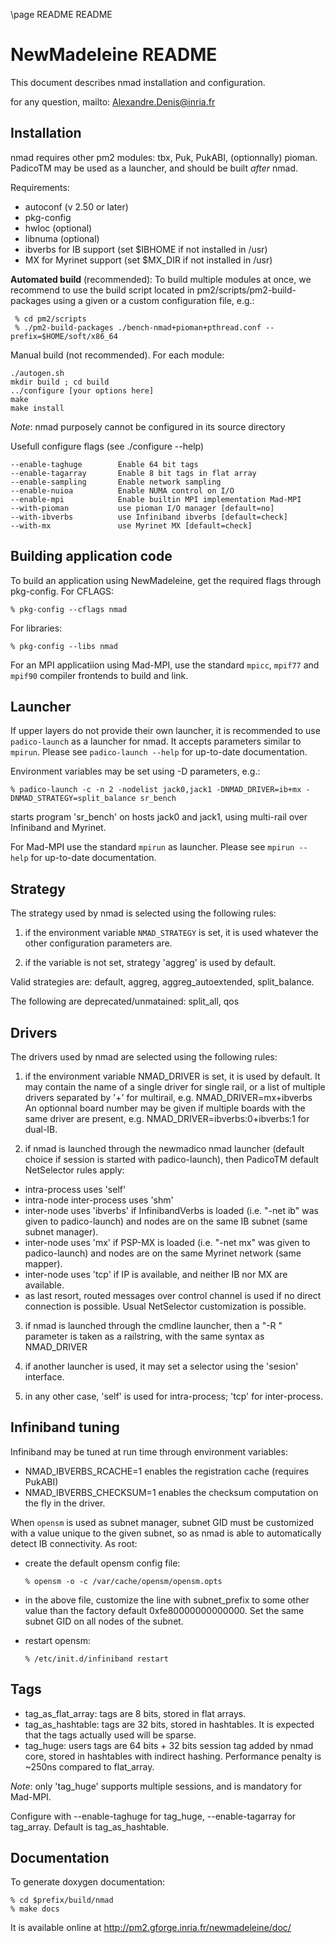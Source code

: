 \page README README

NewMadeleine README
===================

This document describes nmad installation and configuration.

for any question, mailto: Alexandre.Denis@inria.fr

Installation
------------

nmad requires other pm2 modules: tbx, Puk, PukABI, (optionnally) pioman.
PadicoTM may be used as a launcher, and should be built *after* nmad.

Requirements:
  - autoconf (v 2.50 or later)
  - pkg-config
  - hwloc (optional)
  - libnuma (optional)
  - ibverbs for IB support (set $IBHOME if not installed in /usr)
  - MX for Myrinet support (set $MX_DIR if not installed in /usr)

**Automated build** (recommended):
To build multiple modules at once, we recommend to use the build script
located in pm2/scripts/pm2-build-packages using a given or a custom
configuration file, e.g.:

     % cd pm2/scripts
     % ./pm2-build-packages ./bench-nmad+pioman+pthread.conf --prefix=$HOME/soft/x86_64


Manual build (not recommended). For each module:

    ./autogen.sh
    mkdir build ; cd build
    ../configure [your options here]
    make
    make install

*Note*: nmad purposely cannot be configured in its source directory

Usefull configure flags (see ./configure --help)

    --enable-taghuge        Enable 64 bit tags
    --enable-tagarray       Enable 8 bit tags in flat array
    --enable-sampling       Enable network sampling
    --enable-nuioa          Enable NUMA control on I/O
    --enable-mpi            Enable builtin MPI implementation Mad-MPI
    --with-pioman           use pioman I/O manager [default=no]
    --with-ibverbs          use Infiniband ibverbs [default=check]
    --with-mx               use Myrinet MX [default=check]


Building application code
-------------------------

To build an application using NewMadeleine, get the required flags
through pkg-config. For CFLAGS:

    % pkg-config --cflags nmad

For libraries:

    % pkg-config --libs nmad

For an MPI applicatiion using Mad-MPI, use the standard `mpicc`,
`mpif77` and `mpif90` compiler frontends to build and link.


Launcher
--------

If upper layers do not provide their own launcher, it is recommended
to use `padico-launch` as a launcher for nmad. It accepts parameters
similar to `mpirun`. Please see `padico-launch --help` for up-to-date
documentation.

Environment variables may be set using -D parameters, e.g.:

    % padico-launch -c -n 2 -nodelist jack0,jack1 -DNMAD_DRIVER=ib+mx -DNMAD_STRATEGY=split_balance sr_bench

starts program 'sr_bench' on hosts jack0 and jack1, using multi-rail
over Infiniband and Myrinet.

For Mad-MPI use the standard `mpirun` as launcher. Please see `mpirun --help`
for up-to-date documentation.


Strategy
--------

The strategy used by nmad is selected using the following rules:

1. if the environment variable `NMAD_STRATEGY` is set, it is used
whatever the other configuration parameters are.

2. if the variable is not set, strategy 'aggreg' is used by default.

Valid strategies are: 
  default, aggreg, aggreg_autoextended, split_balance.

The following are deprecated/unmatained:
  split_all, qos


Drivers
-------

The drivers used by nmad are selected using the following rules:

1. if the environment variable NMAD_DRIVER is set, it is used by
default. It may contain the name of a single driver for single rail,
or a list of multiple drivers separated by '+' for multirail,
e.g. NMAD_DRIVER=mx+ibverbs
An optionnal board number may be given if multiple boards with the
same driver are present, e.g. NMAD_DRIVER=ibverbs:0+ibverbs:1 for
dual-IB.

2. if nmad is launched through the newmadico nmad launcher (default
choice if session is started with padico-launch), then PadicoTM
default NetSelector rules apply:
  + intra-process uses 'self'
  + intra-node inter-process uses 'shm'
  + inter-node uses 'ibverbs' if InfinibandVerbs is loaded
    (i.e. "-net ib" was given to padico-launch) and nodes are on the
    same IB subnet (same subnet manager).
  + inter-node uses 'mx' if PSP-MX is loaded (i.e. "-net mx" was given
    to padico-launch) and nodes are on the same Myrinet network (same
    mapper).
  + inter-node uses 'tcp' if IP is available, and neither IB nor MX
    are available.
  + as last resort, routed messages over control channel is used if
    no direct connection is possible.
Usual NetSelector customization is possible.

3. if nmad is launched through the cmdline launcher, then a
"-R <string>" parameter is taken as a railstring, with the same syntax
as NMAD_DRIVER

4. if another launcher is used, it may set a selector using the
'sesion' interface.

5. in any other case, 'self' is used for intra-process; 'tcp' for
inter-process.


Infiniband tuning
-----------------

Infiniband may be tuned at run time through environment variables:
- NMAD_IBVERBS_RCACHE=1 enables the registration cache (requires PukABI)
- NMAD_IBVERBS_CHECKSUM=1 enables the checksum computation on the fly
   in the driver.

When `opensm` is used as subnet manager, subnet GID must be customized
with a value unique to the given subnet, so as nmad is able to
automatically detect IB connectivity. As root:
- create the default opensm config file:

      % opensm -o -c /var/cache/opensm/opensm.opts

- in the above file, customize the line with subnet_prefix to some
other value than the factory default 0xfe80000000000000. Set the same
subnet GID on all nodes of the subnet.
- restart opensm:

      % /etc/init.d/infiniband restart


Tags
----

- tag_as_flat_array: tags are 8 bits, stored in flat arrays.
- tag_as_hashtable: tags are 32 bits, stored in hashtables. It is
  expected that the tags actually used will be sparse.
- tag_huge: users tags are 64 bits + 32 bits session tag added by
  nmad core, stored in hashtables with indirect hashing. Performance
  penalty is ~250ns compared to flat_array.

*Note*: only 'tag_huge' supports multiple sessions, and is mandatory for Mad-MPI.

Configure with --enable-taghuge for tag_huge, --enable-tagarray for
tag_array. Default is tag_as_hashtable.


Documentation
-------------

To generate doxygen documentation:

    % cd $prefix/build/nmad
    % make docs

It is available online at http://pm2.gforge.inria.fr/newmadeleine/doc/

